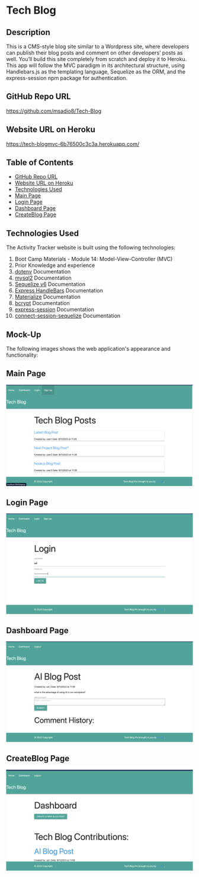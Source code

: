 # Tech Blog

## Description

This is a CMS-style blog site similar to a Wordpress site, where developers can publish their blog posts and comment on other developers’ posts as well. You’ll build this site completely from scratch and deploy it to Heroku. This app will follow the MVC paradigm in its architectural structure, using Handlebars.js as the templating language, Sequelize as the ORM, and the express-session npm package for authentication.


## GitHub Repo URL
https://github.com/msadio8/Tech-Blog

## Website URL on Heroku

https://tech-blogmvc-6b76500c3c3a.herokuapp.com/

## Table of Contents
* [GitHub Repo URL](#github-repo-url)
* [Website URL on Heroku](#website-url-on-heroku)
* [Technologies Used](#technologies-used)
* [Main Page](#main-page)
* [Login Page](#login-page)
* [Dashboard Page](#dashboard-page)
* [CreateBlog Page](#createblog-page)

## Technologies Used
The Activity Tracker website is built using the following technologies:

1. Boot Camp Materials - Module 14: Model-View-Controller (MVC)
2. Prior Knowledge and experience
3. [dotenv][def1] Documentation
4. [mysql2][def2] Documentation
5. [Sequelize v6][def3] Documentation
6. [Express HandleBars][def4] Documentation
7. [Materialize][def5] Documentation
8. [bcrypt][def6] Documentation
9. [express-session][def7] Documentation
10. [connect-session-sequelize][def8] Documentation
    
[def1]: https://www.npmjs.com/package/dotenv
[def2]: https://www.npmjs.com/package/mysql2
[def3]: https://www.npmjs.com/package/sequelize
[def4]: https://www.npmjs.com/package/express-handlebars
[def5]: https://materializecss.com/
[def6]: https://www.npmjs.com/package/bcrypt
[def7]: https://www.npmjs.com/package/express-session
[def8]: https://www.npmjs.com/package/connect-session-sequelize



## Mock-Up

The following images shows the web application's appearance and functionality:

## Main Page
![Tech Blog main page ](./public/images/mainpage.png)

## Login Page
![Tech Blog the login page ](./public/images/loginpage.png)

## Dashboard Page
![ Tech Blog the dashboard page ](./public/images/dashboard.png)

## CreateBlog Page
![ Tech Blog dashboard page 2 ](./public/images/dashboard2.png)
